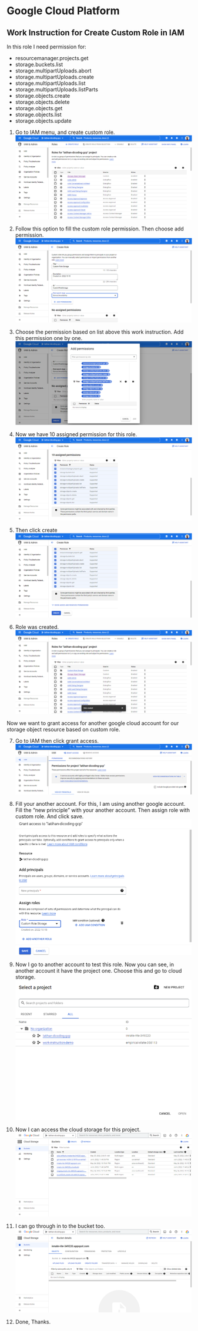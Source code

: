 # Google Cloud Platform

## Work Instruction for Create Custom Role in IAM

In this role I need permission for:
- resourcemanager.projects.get
- storage.buckets.list
- storage.multipartUploads.abort
- storage.multipartUploads.create
- storage.multipartUploads.list
- storage.multipartUploads.listParts
- storage.objects.create
- storage.objects.delete
- storage.objects.get
- storage.objects.list
- storage.objects.update

1. Go to IAM menu, and create custom role. 
<br> ![Capture](Material/1.png) <br>

2. Follow this option to fill the custom role permission. Then choose add permission.
<br> ![Capture](Material/2.png) <br>

3. Choose the permission based on list above this work instruction. Add this permission one by one.
<br> ![Capture](Material/3.png) <br>

4. Now we have 10 assigned permission for this role.
<br> ![Capture](Material/4.png) <br>

5. Then click create
<br> ![Capture](Material/5.png) <br>

6. Role was created.
<br> ![Capture](Material/6.png) <br>

Now we want to grant access for another google cloud account for our storage object resource based on custom role.

7. Go to IAM then click grant access.
<br> ![Capture](Material/7.png) <br>

8. Fill your another account. For this, I am using another google account. Fill the “new principle” with your another account. Then assign role with custom role. And click save.
<br> ![Capture](Material/8.png) <br>

9. Now I go to another account to test this role. Now you can see, in another account it have the project one. Choose this and go to cloud storage.
<br> ![Capture](Material/9.png) <br>

10. Now I can access the cloud storage for this project.
<br> ![Capture](Material/10.png) <br>

11. I can go through in to the bucket too.
<br> ![Capture](Material/11.png) <br>

12. Done, Thanks.
